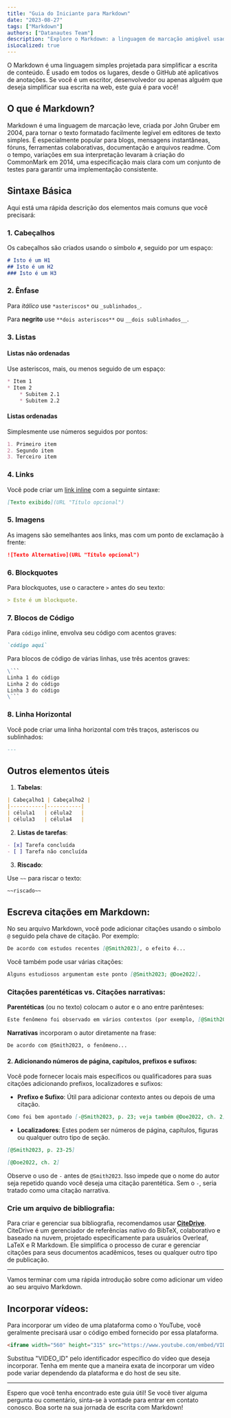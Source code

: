 ```yaml
---
title: "Guia do Iniciante para Markdown"
date: "2023-08-27"
tags: ["Markdown"]
authors: ["Datanautes Team"]
description: "Explore o Markdown: a linguagem de marcação amigável usada por escritores e desenvolvedores. Melhore a legibilidade do conteúdo na web em plataformas como o GitHub. Mergulhe em nosso guia!"
isLocalized: true
---
```


O Markdown é uma linguagem simples projetada para simplificar a escrita de conteúdo. É usado em todos os lugares, desde o GitHub até aplicativos de anotações. Se você é um escritor, desenvolvedor ou apenas alguém que deseja simplificar sua escrita na web, este guia é para você!

## O que é Markdown?

Markdown é uma linguagem de marcação leve, criada por John Gruber em 2004, para tornar o texto formatado facilmente legível em editores de texto simples. É especialmente popular para blogs, mensagens instantâneas, fóruns, ferramentas colaborativas, documentação e arquivos readme. Com o tempo, variações em sua interpretação levaram à criação do CommonMark em 2014, uma especificação mais clara com um conjunto de testes para garantir uma implementação consistente.

## Sintaxe Básica

Aqui está uma rápida descrição dos elementos mais comuns que você precisará:

### 1. Cabeçalhos

Os cabeçalhos são criados usando o símbolo `#`, seguido por um espaço:

```md
# Isto é um H1 
## Isto é um H2 
### Isto é um H3
```

### 2. Ênfase

Para _itálico_ use `*asteriscos*` ou `_sublinhados_`.

Para **negrito** use `**dois asteriscos**` ou `__dois sublinhados__`.

### 3. Listas

#### Listas não ordenadas

Use asteriscos, mais, ou menos seguido de um espaço:

```md
* Item 1 
* Item 2   
    * Subitem 2.1   
    * Subitem 2.2
```

#### Listas ordenadas

Simplesmente use números seguidos por pontos:

```md
1. Primeiro item 
2. Segundo item 
3. Terceiro item
```

### 4. Links

Você pode criar um [link inline](https://www.example.com/) com a seguinte sintaxe:

```md
[Texto exibido](URL "Título opcional")
```

### 5. Imagens

As imagens são semelhantes aos links, mas com um ponto de exclamação à frente:

```md
![Texto Alternativo](URL "Título opcional")
```

### 6. Blockquotes

Para blockquotes, use o caractere `>` antes do seu texto:

```md
> Este é um blockquote.
```

### 7. Blocos de Código

Para `código` inline, envolva seu código com acentos graves:

```md
`código aqui` 
```

Para blocos de código de várias linhas, use três acentos graves:

```md
\```
Linha 1 do código
Linha 2 do código
Linha 3 do código
\```
```

### 8. Linha Horizontal

Você pode criar uma linha horizontal com três traços, asteriscos ou sublinhados:

```md
---
```

## Outros elementos úteis

1. **Tabelas**:

```md
| Cabeçalho1 | Cabeçalho2 | 
|-----------|-----------| 
| célula1   | célula2   | 
| célula3   | célula4   |
```

2. **Listas de tarefas**:

```md
- [x] Tarefa concluída 
- [ ] Tarefa não concluída
```

3. **Riscado**:

Use `~~` para riscar o texto:

```md
~~riscado~~
```

## Escreva citações em Markdown:

No seu arquivo Markdown, você pode adicionar citações usando o símbolo `@` seguido pela chave de citação. Por exemplo:

```md
De acordo com estudos recentes [@Smith2023], o efeito é...
```

Você também pode usar várias citações:

```md
Alguns estudiosos argumentam este ponto [@Smith2023; @Doe2022].
```

### Citações parentéticas vs. Citações narrativas:

**Parentéticas** (ou no texto) colocam o autor e o ano entre parênteses:

```md
Este fenômeno foi observado em vários contextos (por exemplo, [@Smith2023]).
```

**Narrativas** incorporam o autor diretamente na frase:

```md
De acordo com @Smith2023, o fenômeno...
```

#### 2. Adicionando números de página, capítulos, prefixos e sufixos:

Você pode fornecer locais mais específicos ou qualificadores para suas citações adicionando prefixos, localizadores e sufixos:

- **Prefixo e Sufixo**: Útil para adicionar contexto antes ou depois de uma citação.

```md
Como foi bem apontado [-@Smith2023, p. 23; veja também @Doe2022, ch. 2].
```

- **Localizadores**: Estes podem ser números de página, capítulos, figuras ou qualquer outro tipo de seção.

```md
[@Smith2023, p. 23-25]
```

```md
[@Doe2022, ch. 2]
```

Observe o uso de `-` antes de `@Smith2023`. Isso impede que o nome do autor seja repetido quando você deseja uma citação parentética. Sem o `-`, seria tratado como uma citação narrativa.

### Crie um arquivo de bibliografia:

Para criar e gerenciar sua bibliografia, recomendamos usar **[CiteDrive](https://www.citedrive.com/)**. CiteDrive é um gerenciador de referências nativo do BibTeX, colaborativo e baseado na nuvem, projetado especificamente para usuários Overleaf, LaTeX e R Markdown. Ele simplifica o processo de curar e gerenciar citações para seus documentos acadêmicos, teses ou qualquer outro tipo de publicação.

---

Vamos terminar com uma rápida introdução sobre como adicionar um vídeo ao seu arquivo Markdown.

## Incorporar vídeos:

Para incorporar um vídeo de uma plataforma como o YouTube, você geralmente precisará usar o código embed fornecido por essa plataforma.

```md
<iframe width="560" height="315" src="https://www.youtube.com/embed/VIDEO_ID" frameborder="0" allowfullscreen></iframe>
```

Substitua "VIDEO_ID" pelo identificador específico do vídeo que deseja incorporar. Tenha em mente que a maneira exata de incorporar um vídeo pode variar dependendo da plataforma e do host de seu site.

---

Espero que você tenha encontrado este guia útil! Se você tiver alguma pergunta ou comentário, sinta-se à vontade para entrar em contato conosco. Boa sorte na sua jornada de escrita com Markdown!
